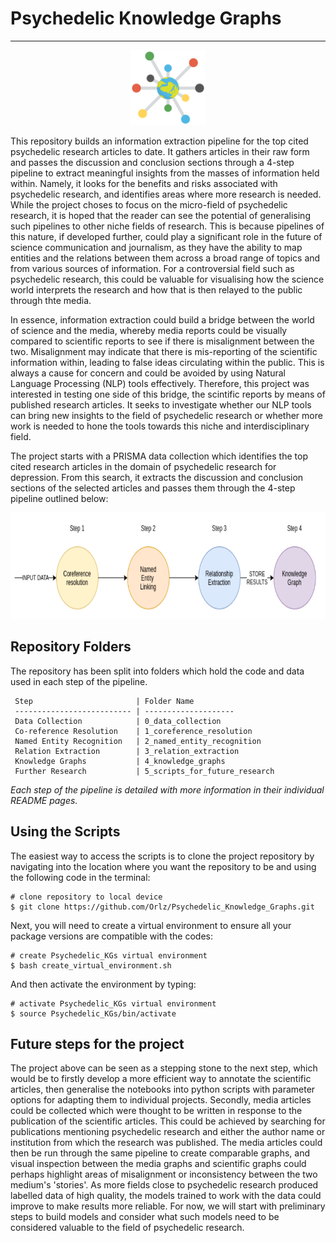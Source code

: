 # Psychedelic Knowledge Graphs
-----


<div align="center"><img src="https://github.com/Orlz/Psychedelic_Knowledge_Graphs/blob/master/5_script_for_future_research/Readme_images/psychedelic.png" width="120" height="120" /></div>

This repository builds an information extraction pipeline for the top cited psychedelic research articles to date. It gathers articles in their raw form  and passes the discussion and conclusion sections through a 4-step pipeline to extract meaningful insights from the masses of information held within. Namely, it looks for the benefits and risks associated with psychedelic research, and identifies areas where more research is needed. While the project choses to focus on the micro-field of psychedelic research, it is hoped that the reader can see the potential of generalising such pipelines to other niche fields of research. This is because pipelines of this nature, if developed further, could play a significant role in the future of science communication and journalism, as they have the ability to map entities and the relations between them across a broad range of topics and from various sources of information. For a controversial field such as psychedelic research, this could be valuable for visualising how the science world interprets the research and how that is then relayed to the public through thte media.

In essence, information extraction could build a bridge between the world of science and the media, whereby media reports could be visually compared to scientific reports to see if there is misalignment between the two. Misalignment may indicate that there is mis-reporting of the scientific information within, leading to false ideas circulating within the public. This is always a cause for concern and could be avoided by using Natural Language Processing (NLP) tools effectively. Therefore, this project was interested in testing one side of this bridge, the scintific reports by means of published research articles. It seeks to investigate whether our NLP tools can bring new insights to the field of psychedelic research or whether more work is needed to hone the tools towards this niche and interdisciplinary field. 

The project starts with a PRISMA data collection which identifies the top cited research articles in the domain of psychedelic research for depression. From this search, it extracts the discussion and conclusion sections of the selected articles and passes them through the 4-step pipeline outlined below:  

<div align="center"><img src="https://github.com/Orlz/Psychedelic_Knowledge_Graphs/blob/master/5_script_for_future_research/Readme_images/pipeline.png" width="600" height="170" /></div>


## Repository Folders

The repository has been split into folders which hold the code and data used in each step of the pipeline. 

```
 Step                       | Folder Name                 
 -------------------------- | --------------------             
 Data Collection            | 0_data_collection              
 Co-reference Resolution    | 1_coreference_resolution                 
 Named Entity Recognition   | 2_named_entity_recognition                  
 Relation Extraction        | 3_relation_extraction           
 Knowledge Graphs           | 4_knowledge_graphs 
 Further Research           | 5_scripts_for_future_research      
```

_Each step of the pipeline is detailed with more information in their individual README pages._ 

## Using the Scripts 

The easiest way to access the scripts is to clone the project repository by navigating into the location where you want the repository to be and using the following code in the terminal:

```
# clone repository to local device 
$ git clone https://github.com/Orlz/Psychedelic_Knowledge_Graphs.git
```

Next, you will need to create a virtual environment to ensure all your package versions are compatible with the codes: 

```
# create Psychedelic_KGs virtual environment 
$ bash create_virtual_environment.sh
```

And then activate the environment by typing:

```
# activate Psychedelic_KGs virtual environment 
$ source Psychedelic_KGs/bin/activate 
```

## Future steps for the project 

The project above can be seen as a stepping stone to the next step, which would be to firstly develop a more efficient way to annotate the scientific articles, then generalise the notebooks into python scripts with parameter options for adapting them to individual projects. Secondly, media articles could be collected which were thought to be written in response to the publication of the scientific articles. This could be achieved by searching for publications mentioning psychedelic research and either the author name or institution from which the research was published. The media articles could then be run through the same pipeline to create comparable graphs, and visual inspection between the media graphs and scientific graphs could perhaps highlight areas of misalignment or inconsistency between the two medium's 'stories'. As more fields close to psychedelic research produced labelled data of high quality, the models trained to work with the data could improve to make results more reliable. For now, we will start with preliminary steps to build models and consider what such models need to be considered valuable to the field of psychedelic research. 
